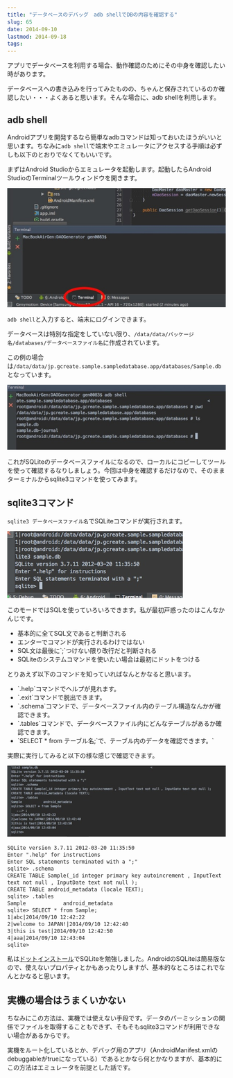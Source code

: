 ```yaml
---
title: "データベースのデバッグ　adb shellでDBの内容を確認する"
slug: 65
date: 2014-09-10
lastmod: 2014-09-18
tags: 
---
```


アプリでデータベースを利用する場合、動作確認のためにその中身を確認したい時があります。

データベースへの書き込みを行ってみたものの、ちゃんと保存されているのか確認したい・・・よくあると思います。そんな場合に、adb shellを利用します。


## adb shell


Androidアプリを開発するなら簡単なadbコマンドは知っておいたほうがいいと思います。ちなみに`adb shell`で端末やエミュレータにアクセスする手順は必ずしも以下のとおりでなくてもいいです。

まずはAndroid Studioからエミュレータを起動します。起動したらAndroid StudioのTerminalツールウィンドウを開きます。

![Terminalツールウィンドウを開く](14b480071d4251645649bfb57991c67f.jpg)

`adb shell`と入力すると、端末にログインできます。

データベースは特別な指定をしていない限り、`/data/data/パッケージ名/databases/データベースファイル名`に作成されています。

この例の場合は`/data/data/jp.gcreate.sample.sampledatabase.app/databases/Sample.db`となっています。

![データベースファイルの場所](5144b6bfecb29fac003ac1e45501957a.jpg)

これがSQLiteのデータベースファイルになるので、ローカルにコピーしてツールを使って確認するなりしましょう。今回は中身を確認するだけなので、そのままターミナルからsqlite3コマンドを使ってみます。


## sqlite3コマンド


`sqlite3 データベースファイル名`でSQLiteコマンドが実行されます。

![sqlite3コマンド](f3a16aa0c41cacef1f680cdca2d5c56b.jpg)

このモードではSQLを使っていろいろできます。私が最初戸惑ったのはこんなかんじです。

<ul>
<li>基本的に全てSQL文であると判断される</li>
<li>エンターでコマンドが実行されるわけではない</li>
<li>SQL文は最後に`;`つけない限り改行だと判断される</li>
<li>SQLiteのシステムコマンドを使いたい場合は最初にドットをつける</li>
</ul>

とりあえず以下のコマンドを知っていればなんとかなると思います。

<ul>
<li>`.help`コマンドでヘルプが見れます。</li>
<li>`.exit`コマンドで脱出できます。</li>
<li>`.schema`コマンドで、データベースファイル内のテーブル構造なんかが確認できます。</li>
<li>`.tables`コマンドで、データベースファイル内にどんなテーブルがあるか確認できます。</li>
<li>`SELECT * from テーブル名;`で、テーブル内のデータを確認できます。`</li>
</ul>

実際に実行してみると以下の様な感じで確認できます。

![sqlite3コマンドでのデータベース内の確認](e628762e95054594961b711894affb38.jpg)


```
SQLite version 3.7.11 2012-03-20 11:35:50
Enter ".help" for instructions
Enter SQL statements terminated with a ";"
sqlite> .schema
CREATE TABLE Sample(_id integer primary key autoincrement , InputText text not null , InputDate text not null );
CREATE TABLE android_metadata (locale TEXT);
sqlite> .tables
Sample            android_metadata
sqlite> SELECT * from Sample;
1|abc|2014/09/10 12:42:22
2|welcome to JAPAN!|2014/09/10 12:42:40
3|this is test|2014/09/10 12:42:50
4|aaa|2014/09/10 12:43:04
sqlite> 
```

私は<a href="http://dotinstall.com/lessons/basic_sqlite">ドットインストール</a>でSQLiteを勉強しました。AndroidのSQLiteは簡易版なので、使えないプロパティとかもあったりしますが、基本的なところはこれでなんとかなると思います。


## 実機の場合はうまくいかない


ちなみにこの方法は、実機では使えない手段です。データのパーミッションの関係でファイルを取得することもできず、そもそもsqlite3コマンドが利用できない場合があるからです。

実機をルート化しているとか、デバッグ用のアプリ（AndroidManifest.xmlのdebuggableがtrueになっている）であるとかなら何とかなりますが、基本的にこの方法はエミュレータを前提とした話です。


  
